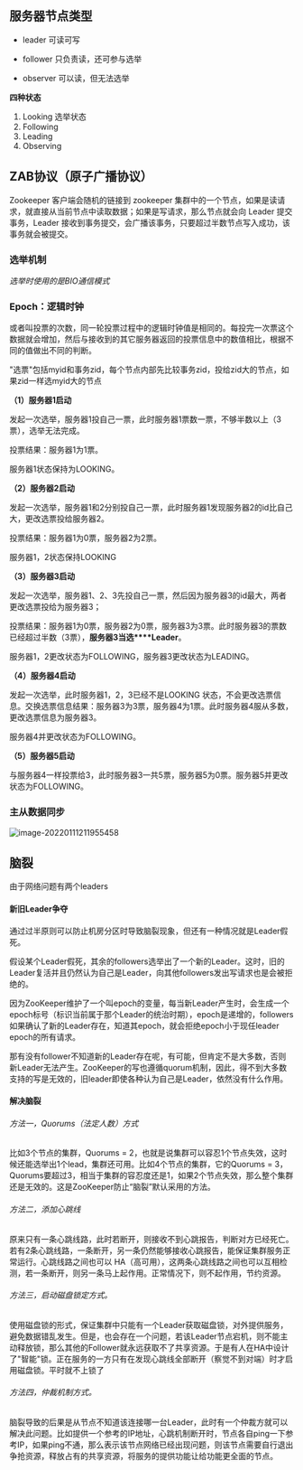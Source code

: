 ## 服务器节点类型

- leader 可读可写

- follower 只负责读，还可参与选举

- observer 可以读，但无法选举

**四种状态**

1. Looking 选举状态
2. Following 
3. Leading
4. Observing

## ZAB协议（原子广播协议）

Zookeeper 客户端会随机的链接到 zookeeper 集群中的一个节点，如果是读请求，就直接从当前节点中读取数据；如果是写请求，那么节点就会向 Leader 提交事务，Leader 接收到事务提交，会广播该事务，只要超过半数节点写入成功，该事务就会被提交。

### 选举机制

*选举时使用的是BIO通信模式*

### Epoch：逻辑时钟

或者叫投票的次数，同一轮投票过程中的逻辑时钟值是相同的。每投完一次票这个数据就会增加，然后与接收到的其它服务器返回的投票信息中的数值相比，根据不同的值做出不同的判断。

"选票"包括myid和事务zid，每个节点内部先比较事务zid，投给zid大的节点，如果zid一样选myid大的节点

**（1）服务器1启动**

发起一次选举，服务器1投自己一票，此时服务器1票数一票，不够半数以上（3票），选举无法完成。

投票结果：服务器1为1票。

服务器1状态保持为LOOKING。

**（2）服务器2启动**

发起一次选举，服务器1和2分别投自己一票，此时服务器1发现服务器2的id比自己大，更改选票投给服务器2。

投票结果：服务器1为0票，服务器2为2票。

服务器1，2状态保持LOOKING

**（3）服务器3启动**

发起一次选举，服务器1、2、3先投自己一票，然后因为服务器3的id最大，两者更改选票投给为服务器3；

投票结果：服务器1为0票，服务器2为0票，服务器3为3票。此时服务器3的票数已经超过半数（3票），**服务器3当选****Leader**。

服务器1，2更改状态为FOLLOWING，服务器3更改状态为LEADING。

**（4）服务器4启动**

发起一次选举，此时服务器1，2，3已经不是LOOKING 状态，不会更改选票信息。交换选票信息结果：服务器3为3票，服务器4为1票。此时服务器4服从多数，更改选票信息为服务器3。

服务器4并更改状态为FOLLOWING。

**（5）服务器5启动**

与服务器4一样投票给3，此时服务器3一共5票，服务器5为0票。服务器5并更改状态为FOLLOWING。

###  主从数据同步

![image-20220111211955458](E:\学习笔记\typora\img\image-20220111211955458.png)

## 脑裂

由于网络问题有两个leaders

#### 新旧Leader争夺

通过过半原则可以防止机房分区时导致脑裂现象，但还有一种情况就是Leader假死。

假设某个Leader假死，其余的followers选举出了一个新的Leader。这时，旧的Leader复活并且仍然认为自己是Leader，向其他followers发出写请求也是会被拒绝的。

因为ZooKeeper维护了一个叫epoch的变量，每当新Leader产生时，会生成一个epoch标号（标识当前属于那个Leader的统治时期），epoch是递增的，followers如果确认了新的Leader存在，知道其epoch，就会拒绝epoch小于现任leader epoch的所有请求。

那有没有follower不知道新的Leader存在呢，有可能，但肯定不是大多数，否则新Leader无法产生。ZooKeeper的写也遵循quorum机制，因此，得不到大多数支持的写是无效的，旧leader即使各种认为自己是Leader，依然没有什么作用。

#### 解决脑裂

###### 方法一，Quorums（法定人数）方式

比如3个节点的集群，Quorums = 2，也就是说集群可以容忍1个节点失效，这时候还能选举出1个lead，集群还可用。比如4个节点的集群，它的Quorums = 3，Quorums要超过3，相当于集群的容忍度还是1，如果2个节点失效，那么整个集群还是无效的。这是ZooKeeper防止“脑裂”默认采用的方法。

###### 方法二，添加心跳线

原来只有一条心跳线路，此时若断开，则接收不到心跳报告，判断对方已经死亡。若有2条心跳线路，一条断开，另一条仍然能够接收心跳报告，能保证集群服务正常运行。心跳线路之间也可以 HA（高可用），这两条心跳线路之间也可以互相检测，若一条断开，则另一条马上起作用。正常情况下，则不起作用，节约资源。

###### 方法三，启动磁盘锁定方式。

使用磁盘锁的形式，保证集群中只能有一个Leader获取磁盘锁，对外提供服务，避免数据错乱发生。但是，也会存在一个问题，若该Leader节点宕机，则不能主动释放锁，那么其他的Follower就永远获取不了共享资源。于是有人在HA中设计了"智能"锁。正在服务的一方只有在发现心跳线全部断开（察觉不到对端）时才启用磁盘锁。平时就不上锁了

###### 方法四，仲裁机制方式。

脑裂导致的后果是从节点不知道该连接哪一台Leader，此时有一个仲裁方就可以解决此问题。比如提供一个参考的IP地址，心跳机制断开时，节点各自ping一下参考IP，如果ping不通，那么表示该节点网络已经出现问题，则该节点需要自行退出争抢资源，释放占有的共享资源，将服务的提供功能让给功能更全面的节点。